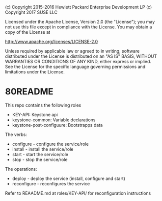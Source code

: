 
(c) Copyright 2015-2016 Hewlett Packard Enterprise Development LP
(c) Copyright 2017 SUSE LLC

Licensed under the Apache License, Version 2.0 (the "License"); you may
not use this file except in compliance with the License. You may obtain
a copy of the License at

http://www.apache.org/licenses/LICENSE-2.0

Unless required by applicable law or agreed to in writing, software
distributed under the License is distributed on an "AS IS" BASIS, WITHOUT
WARRANTIES OR CONDITIONS OF ANY KIND, either express or implied. See the
License for the specific language governing permissions and limitations
under the License.


80README
======

This repo contains the following roles

 - KEY-API:         Keystone api
 - keystone-common: Variable declarations
 - keystone-post-configuure:  Bootstrapps data

The verbs:
- configure - configure the service/role
- install   - install the service/role
- start     - start the service/role
- stop      - stop the service/role

The operations:
- deploy       - deploy the service (install, configure and start)
- reconfigure  - reconfigures the service


Refer to REAADME.md at roles/KEY-API/ for reconfiguration instructions

